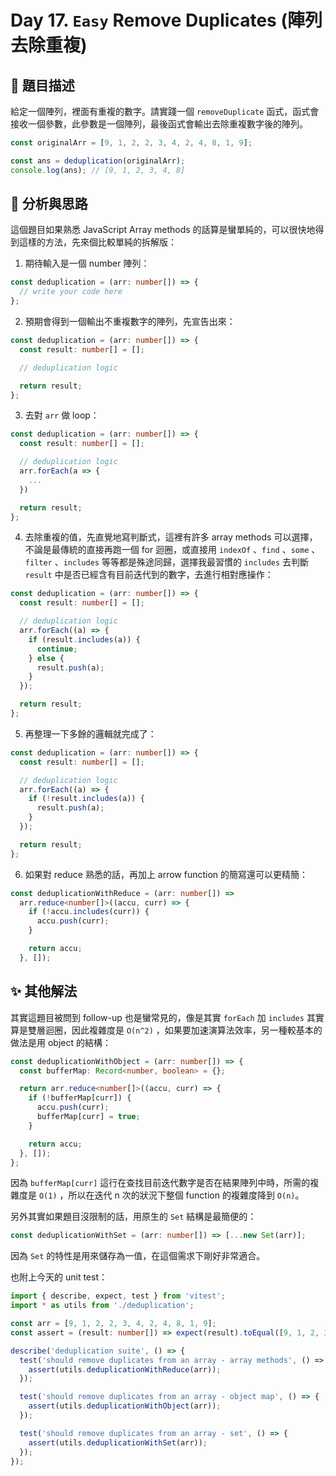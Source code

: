 # Day 17. `Easy` Remove Duplicates (陣列去除重複)

## 🔸 題目描述

給定一個陣列，裡面有重複的數字。請實踐一個 `removeDuplicate` 函式，函式會接收一個參數，此參數是一個陣列，最後函式會輸出去除重複數字後的陣列。

```javascript
const originalArr = [9, 1, 2, 2, 3, 4, 2, 4, 8, 1, 9];

const ans = deduplication(originalArr);
console.log(ans); // [9, 1, 2, 3, 4, 8]
```

## 💭 分析與思路

這個題目如果熟悉 JavaScript Array methods 的話算是蠻單純的，可以很快地得到這樣的方法，先來個比較單純的拆解版：

1. 期待輸入是一個 number 陣列：

```typescript
const deduplication = (arr: number[]) => {
  // write your code here
};
```

2. 預期會得到一個輸出不重複數字的陣列，先宣告出來：

```typescript
const deduplication = (arr: number[]) => {
  const result: number[] = [];

  // deduplication logic

  return result;
};
```

3. 去對 `arr` 做 loop：

```typescript
const deduplication = (arr: number[]) => {
  const result: number[] = [];

  // deduplication logic
  arr.forEach(a => {
    ...
  })

  return result;
};
```

4. 去除重複的值，先直覺地寫判斷式，這裡有許多 array methods 可以選擇，不論是最傳統的直接再跑一個 for 迴圈，或直接用 `indexOf` 、`find` 、`some` 、`filter` 、`includes` 等等都是殊途同歸，選擇我最習慣的 `includes` 去判斷 `result` 中是否已經含有目前迭代到的數字，去進行相對應操作：

```typescript
const deduplication = (arr: number[]) => {
  const result: number[] = [];

  // deduplication logic
  arr.forEach((a) => {
    if (result.includes(a)) {
      continue;
    } else {
      result.push(a);
    }
  });

  return result;
};
```

5. 再整理一下多餘的邏輯就完成了：

```typescript
const deduplication = (arr: number[]) => {
  const result: number[] = [];

  // deduplication logic
  arr.forEach((a) => {
    if (!result.includes(a)) {
      result.push(a);
    }
  });

  return result;
};
```

6. 如果對 reduce 熟悉的話，再加上 arrow function 的簡寫還可以更精簡：

```typescript
const deduplicationWithReduce = (arr: number[]) =>
  arr.reduce<number[]>((accu, curr) => {
    if (!accu.includes(curr)) {
      accu.push(curr);
    }

    return accu;
  }, []);
```

## ✨ 其他解法

其實這題目被問到 follow-up 也是蠻常見的，像是其實 `forEach` 加 `includes` 其實算是雙層迴圈，因此複雜度是 `O(n^2)` ，如果要加速演算法效率，另一種較基本的做法是用 object 的結構：

```typescript
const deduplicationWithObject = (arr: number[]) => {
  const bufferMap: Record<number, boolean> = {};

  return arr.reduce<number[]>((accu, curr) => {
    if (!bufferMap[curr]) {
      accu.push(curr);
      bufferMap[curr] = true;
    }

    return accu;
  }, []);
};
```

因為 `bufferMap[curr]` 這行在查找目前迭代數字是否在結果陣列中時，所需的複雜度是 `O(1)` ，所以在迭代 n 次的狀況下整個 function 的複雜度降到 `O(n)`。

另外其實如果題目沒限制的話，用原生的 `Set` 結構是最簡便的：

```typescript
const deduplicationWithSet = (arr: number[]) => [...new Set(arr)];
```

因為 `Set` 的特性是用來儲存為一值，在這個需求下剛好非常適合。

也附上今天的 unit test：

```typescript
import { describe, expect, test } from 'vitest';
import * as utils from './deduplication';

const arr = [9, 1, 2, 2, 3, 4, 2, 4, 8, 1, 9];
const assert = (result: number[]) => expect(result).toEqual([9, 1, 2, 3, 4, 8]);

describe('deduplication suite', () => {
  test('should remove duplicates from an array - array methods', () => {
    assert(utils.deduplicationWithReduce(arr));
  });

  test('should remove duplicates from an array - object map', () => {
    assert(utils.deduplicationWithObject(arr));
  });

  test('should remove duplicates from an array - set', () => {
    assert(utils.deduplicationWithSet(arr));
  });
});
```

